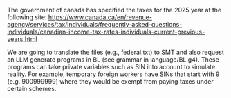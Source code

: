 The government of canada has specified the taxes for the 2025 year at the
following site: https://www.canada.ca/en/revenue-agency/services/tax/individuals/frequently-asked-questions-individuals/canadian-income-tax-rates-individuals-current-previous-years.html

We are going to translate the files (e.g., federal.txt) to SMT and also request
an LLM generate programs in BL (see grammar in language/BL.g4). These programs
can take private variables such as SIN into account to simulate reality. For
example, temporary foreign workers have SINs that start with 9 (e.g. 900999999)
where they would be exempt from paying taxes under certain schemes.